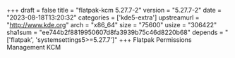 +++
draft = false
title = "flatpak-kcm 5.27.7-2"
version = "5.27.7-2"
date = "2023-08-18T13:20:32"
categories = ['kde5-extra']
upstreamurl = "http://www.kde.org"
arch = "x86_64"
size = "75600"
usize = "306422"
sha1sum = "ee744b2f8819950607d8fa3939b75c46d8220b68"
depends = "['flatpak', 'systemsettings5>=5.27.7']"
+++
Flatpak Permissions Management KCM